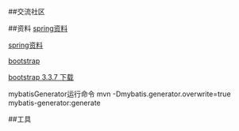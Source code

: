 ##交流社区

##资料
[spring资料](https://spring.io/guides/gs/serving-web-content/)

[spring资料](https://spring.io/guides)

[bootstrap](https://v3.bootcss.com/getting-started/)

[bootstrap 3.3.7 下载](https://github.com/twbs/bootstrap/releases/tag/v3.3.7)

mybatisGenerator运行命令 mvn -Dmybatis.generator.overwrite=true mybatis-generator:generate

##工具